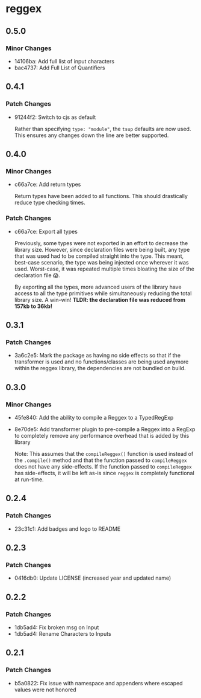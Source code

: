 # reggex

## 0.5.0

### Minor Changes

- 14106ba: Add full list of input characters
- bac4737: Add Full List of Quantifiers

## 0.4.1

### Patch Changes

- 91244f2: Switch to cjs as default

  Rather than specifying `type: "module"`, the `tsup` defaults are now used. This ensures any changes down the line are better supported.

## 0.4.0

### Minor Changes

- c66a7ce: Add return types

  Return types have been added to all functions. This should drastically reduce type checking times.

### Patch Changes

- c66a7ce: Export all types

  Previously, some types were not exported in an effort to decrease the library size. However, since declaration files were being built, any type that was used had to be compiled straight into the type. This meant, best-case scenario, the type was being injected once wherever it was used. Worst-case, it was repeated multiple times bloating the size of the declaration file 😱.

  By exporting all the types, more advanced users of the library have access to all the type primitives while simultaneously reducing the total library size. A win-win! **TLDR: the declaration file was reduced from 157kb to 36kb!**

## 0.3.1

### Patch Changes

- 3a6c2e5: Mark the package as having no side effects so that if the transformer is used and no functions/classes are being used anymore within the reggex library, the dependencies are not bundled on build.

## 0.3.0

### Minor Changes

- 45fe840: Add the ability to compile a Reggex to a TypedRegExp
- 8e70de5: Add transformer plugin to pre-compile a Reggex into a RegExp to completely remove any performance overhead that is added by this library

  Note: This assumes that the `compileReggex()` function is used instead of the `.compile()` method and that the function passed to `compileReggex` does not have any side-effects. If the function passed to `compileReggex` has side-effects, it will be left as-is since `reggex` is completely functional at run-time.

## 0.2.4

### Patch Changes

- 23c31c1: Add badges and logo to README

## 0.2.3

### Patch Changes

- 0416db0: Update LICENSE (increased year and updated name)

## 0.2.2

### Patch Changes

- 1db5ad4: Fix broken msg on Input
- 1db5ad4: Rename Characters to Inputs

## 0.2.1

### Patch Changes

- b5a0822: Fix issue with namespace and appenders where escaped values were not honored
